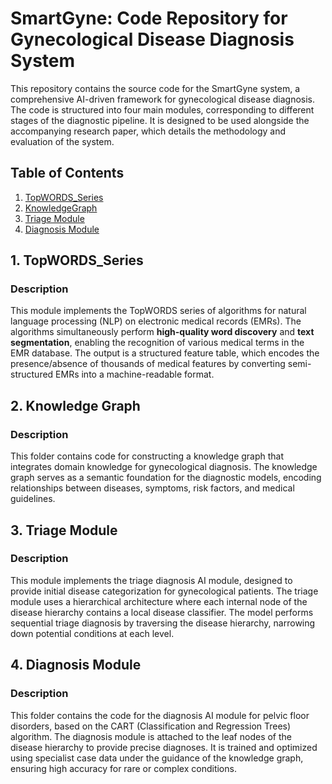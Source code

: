 
# SmartGyne: Code Repository for Gynecological Disease Diagnosis System  

This repository contains the source code for the SmartGyne system, a comprehensive AI-driven framework for gynecological disease diagnosis. The code is structured into four main modules, corresponding to different stages of the diagnostic pipeline. It is designed to be used alongside the accompanying research paper, which details the methodology and evaluation of the system.  


## Table of Contents  
1. [TopWORDS_Series](#topwords_series)  
2. [KnowledgeGraph](#knowledgegraph)  
3. [Triage Module](#triage-diagnostic-model)  
4. [Diagnosis Module](#accurate-diagnostic-model)  


## <a name="topwords_series"></a>1. TopWORDS_Series  
### Description  
This module implements the TopWORDS series of algorithms for natural language processing (NLP) on electronic medical records (EMRs). The algorithms simultaneously perform **high-quality word discovery** and **text segmentation**, enabling the recognition of various medical terms in the EMR database. The output is a structured feature table, which encodes the presence/absence of thousands of medical features by converting semi-structured EMRs into a machine-readable format.  


## <a name="knowledgegraph"></a>2. Knowledge Graph  
### Description  
This folder contains code for constructing a knowledge graph that integrates domain knowledge for gynecological diagnosis. The knowledge graph serves as a semantic foundation for the diagnostic models, encoding relationships between diseases, symptoms, risk factors, and medical guidelines.  


## <a name="triage-diagnostic-model"></a>3. Triage Module  
### Description  
This module implements the triage diagnosis AI module, designed to provide initial disease categorization for gynecological patients. The triage module uses a hierarchical architecture where each internal node of the disease hierarchy contains a local disease classifier. The model performs sequential triage diagnosis by traversing the disease hierarchy, narrowing down potential conditions at each level.  


## <a name="accurate-diagnostic-model"></a>4. Diagnosis Module  
### Description  
This folder contains the code for the diagnosis AI module for pelvic floor disorders, based on the CART (Classification and Regression Trees) algorithm. The diagnosis module is attached to the leaf nodes of the disease hierarchy to provide precise diagnoses. It is trained and optimized using specialist case data under the guidance of the knowledge graph, ensuring high accuracy for rare or complex conditions.  
